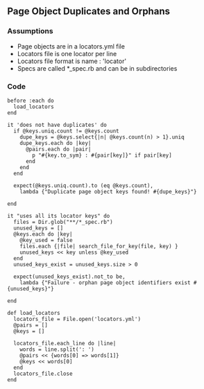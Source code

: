 ## Page Object Duplicates and Orphans

### Assumptions

* Page objects are in a locators.yml file
* Locators file is one locator per line
* Locators file format is name : 'locator'
* Specs are called *_spec.rb and can be in subdirectories

### Code

    before :each do
      load_locators
    end

    it 'does not have duplicates' do
      if @keys.uniq.count != @keys.count
        dupe_keys = @keys.select{|n| @keys.count(n) > 1}.uniq
        dupe_keys.each do |key|
          @pairs.each do |pair|
            p "#{key.to_sym} : #{pair[key]}" if pair[key]
          end
        end
      end

      expect(@keys.uniq.count).to (eq @keys.count),
        lambda {"Duplicate page object keys found! #{dupe_keys}"}

    end

    it "uses all its locator keys" do
      files = Dir.glob("**/*_spec.rb")
      unused_keys = []
      @keys.each do |key|
        @key_used = false
        files.each {|file| search_file_for_key(file, key) }
        unused_keys << key unless @key_used
      end
      unused_keys_exist = unused_keys.size > 0

      expect(unused_keys_exist).not_to be,
        lambda {"Failure - orphan page object identifiers exist #{unused_keys}"}

    end

    def load_locators
      locators_file = File.open('locators.yml')
      @pairs = []
      @keys = []

      locators_file.each_line do |line|
        words = line.split(': ')
        @pairs << {words[0] => words[1]}
        @keys << words[0]
      end
      locators_file.close
    end


